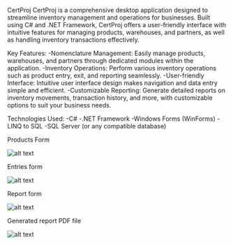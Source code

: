 CertProj
CertProj is a comprehensive desktop application designed to streamline inventory management and operations for businesses. Built using C# and .NET Framework, CertProj offers a user-friendly interface with intuitive features for managing products, warehouses, and partners, as well as handling inventory transactions effectively.

Key Features:
 -Nomenclature Management: Easily manage products, warehouses, and partners through dedicated modules within the application.
 -Inventory Operations: Perform various inventory operations such as product entry, exit, and reporting seamlessly.
 -User-friendly Interface: Intuitive user interface design makes navigation and data entry simple and efficient.
 -Customizable Reporting: Generate detailed reports on inventory movements, transaction history, and more, with customizable options to suit your business needs.

Technologies Used:
 -C#
 -.NET Framework
 -Windows Forms (WinForms)
 -LINQ to SQL
 -SQL Server (or any compatible database)

Products Form


![alt text](https://i.imgur.com/3ZXAtFa.png)

Entries form


![alt text](https://i.imgur.com/7nJpD7w.png)

Report form


![alt text](https://i.imgur.com/oIrCS6g.png)

Generated report PDF file


![alt text](https://i.imgur.com/lyu576H.png)


